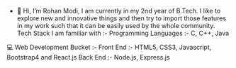 - 👋 Hi, I’m Rohan Modi, I am currently in my 2nd year of B.Tech. I like to explore new and innovative things and then try to import those features in my work such that it can be easily used by the whole community.
Tech Stack I am familiar with :-
Programming Languages :- C, C++, Java

 💻 Web Development Bucket :-
Front End :- HTML5, CSS3, Javascript, Bootstrap4 and React.js
Back End :- Node.js, Express.js


<!---
ROHAN842/ROHAN842 is a ✨ special ✨ repository because its `README.md` (this file) appears on your GitHub profile.
You can click the Preview link to take a look at your changes.
--->
